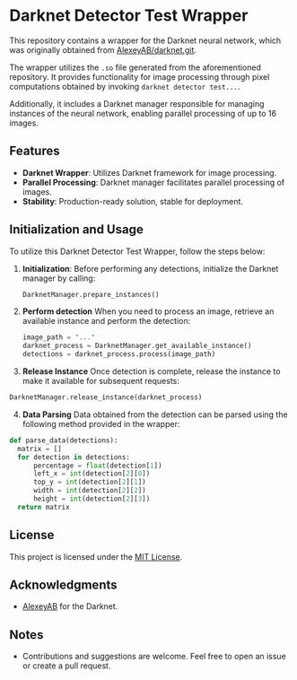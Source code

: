 # Darknet Detector Test Wrapper

This repository contains a wrapper for the Darknet neural network, which was originally obtained from [AlexeyAB/darknet.git](https://github.com/AlexeyAB/darknet.git). 

The wrapper utilizes the `.so` file generated from the aforementioned repository. It provides functionality for image processing through pixel computations obtained by invoking `darknet detector test...`.

Additionally, it includes a Darknet manager responsible for managing instances of the neural network, enabling parallel processing of up to 16 images.

## Features

- **Darknet Wrapper**: Utilizes Darknet framework for image processing.
- **Parallel Processing**: Darknet manager facilitates parallel processing of images.
- **Stability**: Production-ready solution, stable for deployment.

## Initialization and Usage

To utilize this Darknet Detector Test Wrapper, follow the steps below:

1. **Initialization**: 
   Before performing any detections, initialize the Darknet manager by calling:
   ```python
   DarknetManager.prepare_instances()
   ```
2. **Perform detection**
   When you need to process an image, retrieve an available instance and perform the detection:
   ```python
   image_path = "..."
   darknet_process = DarknetManager.get_available_instance()
   detections = darknet_process.process(image_path)
   ```
4. **Release Instance**
  Once detection is complete, release the instance to make it available for subsequent requests:
  ```python
  DarknetManager.release_instance(darknet_process)
  ``` 
4. **Data Parsing**
  Data obtained from the detection can be parsed using the following method provided in the wrapper:
  ```python
  def parse_data(detections):
    matrix = []
    for detection in detections:
        percentage = float(detection[1])
        left_x = int(detection[2][0])
        top_y = int(detection[2][1])
        width = int(detection[2][2])
        height = int(detection[2][3])
    return matrix
   ```
## License

This project is licensed under the [MIT License](LICENSE).

## Acknowledgments

- [AlexeyAB](https://github.com/AlexeyAB) for the Darknet.

## Notes

- Contributions and suggestions are welcome. Feel free to open an issue or create a pull request.

